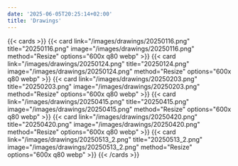 ```yaml
---
date: '2025-06-05T20:25:14+02:00'
title: 'Drawings'
---
```


{{< cards >}}
    {{< card link="/images/drawings/20250116.png" title="20250116.png" image="/images/drawings/20250116.png" method="Resize" options="600x q80 webp" >}}
    {{< card link="/images/drawings/20250124.png" title="20250124.png" image="/images/drawings/20250124.png" method="Resize" options="600x q80 webp" >}}
    {{< card link="/images/drawings/20250203.png" title="20250203.png" image="/images/drawings/20250203.png" method="Resize" options="600x q80 webp" >}}
    {{< card link="/images/drawings/20250415.png" title="20250415.png" image="/images/drawings/20250415.png" method="Resize" options="600x q80 webp" >}}
    {{< card link="/images/drawings/20250420.png" title="20250420.png" image="/images/drawings/20250420.png" method="Resize" options="600x q80 webp" >}}
    {{< card link="/images/drawings/20250513_2.png" title="20250513_2.png" image="/images/drawings/20250513_2.png" method="Resize" options="600x q80 webp" >}}
{{< /cards >}}